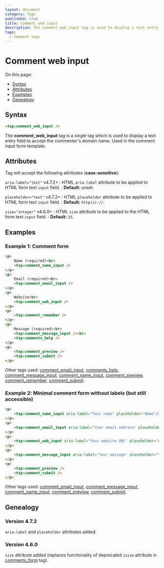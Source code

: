 ```yaml
---
layout: document
category: Tags
published: true
title: Comment web input
description: The comment_web_input tag is used to display a text entry field to accept the commenter's domain name.
tags:
  - Comment tags
---
```


# Comment web input

On this page:

* [Syntax](#syntax)
* [Attributes](#attributes)
* [Examples](#examples)
* [Genealogy](#genealogy)

## Syntax

~~~ html
<txp:comment_web_input />
~~~

The **comment_web_input** tag is a *single* tag which is used to display a text entry field to accept the commenter's domain name. Used in the comment input form template.

## Attributes

Tag will accept the following attributes (**case-sensitive**):

`aria-label="text"` <span class="footnote warning">v4.7.2+</span>
: HTML `aria-label` attribute to be applied to HTML form text `input` field.
: **Default:** unset.

`placeholder="text"` <span class="footnote warning">v4.7.2+</span>
: HTML `placeholder` attribute to be applied to HTML form text `input` field.
: **Default:** `http(s)://`.

`size="integer"` <span class="footnote warning">v4.6.0+</span>
: HTML `size` attribute to be applied to the HTML form text `input` field.
: **Default:** `25`.

## Examples

### Example 1: Comment form

~~~ html
<p>
    Name (required)<br>
    <txp:comment_name_input />
</p>
<p>
    Email (required)<br>
    <txp:comment_email_input />
</p>
<p>
    Website<br>
    <txp:comment_web_input />
</p>
<p>
    <txp:comment_remember />
</p>
<p>
    Message (required)<br>
    <txp:comment_message_input /><br>
    <txp:comments_help />
</p>
<p>
    <txp:comment_preview />
    <txp:comment_submit />
</p>
~~~

Other tags used: [comment_email_input](comment_email_input), [comments_help](comments_help), [comment_message_input](comment_message_input), [comment_name_input](comment_name_input), [comment_preview](comment_preview), [comment_remember](comment_remember), [comment_submit](comment_submit).

### Example 2: Minimal comment form without labels (but still accessible)

~~~ html
<p>
    <txp:comment_name_input aria-label="Your name" placeholder="Name"/>
</p>
<p>
    <txp:comment_email_input aria-label="Your email address" placeholder="Email"/>
</p>
<p>
    <txp:comment_web_input aria-label="Your website URL" placeholder="Website (http(s)://)"/>
</p>
<p>
    <txp:comment_message_input aria-label="Your message" placeholder="Your message"/>
</p>
<p>
    <txp:comment_preview />
    <txp:comment_submit />
</p>
~~~

Other tags used: [comment_email_input](comment_email_input), [comment_message_input](comment_message_input), [comment_name_input](comment_name_input), [comment_preview](comment_preview), [comment_submit](comment_submit).

## Genealogy

### Version 4.7.2

`aria-label` and `placeholder` attributes added.

### Version 4.6.0

`size` attribute added (replaces functionality of deprecated `isize` attribute in [comments_form](comments_form) tag).
